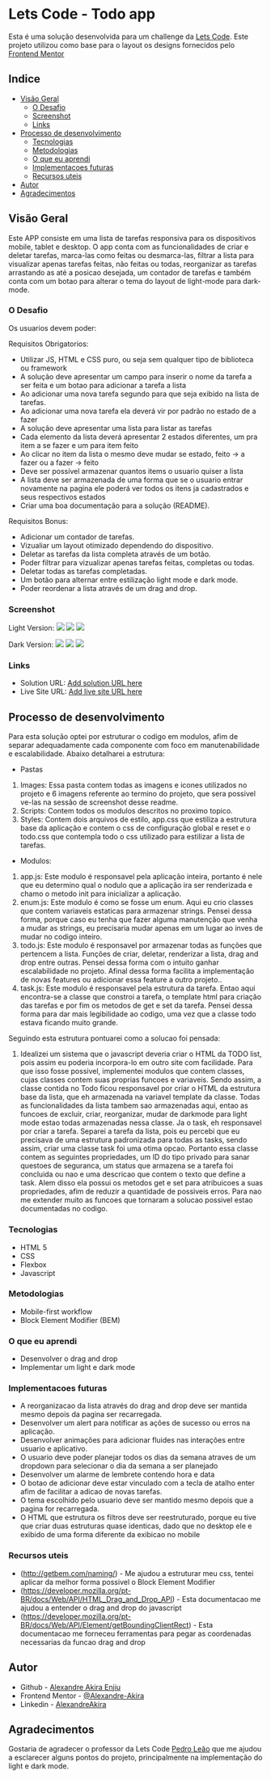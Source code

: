 # Lets Code - Todo app

Esta é uma solução desenvolvida para um challenge da [Lets Code](https://www.letscode.com.br/). Este projeto utilizou como base para o layout os designs fornecidos pelo [Frontend Mentor](https://www.frontendmentor.io/challenges/todo-app-Su1_KokOW)

## Indice

- [Visão Geral](#Visão-Geral)
  - [O Desafio](#O-Desafio)
  - [Screenshot](#screenshot)
  - [Links](#links)
- [Processo de desenvolvimento](#Processo-de-desenvolvimento)
  - [Tecnologias](#Tecnologias)
  - [Metodologias](#Metodologias)
  - [O que eu aprendi](#O-que-eu-aprendi)
  - [Implementacoes futuras](#Implementacoes-futuras)
  - [Recursos uteis](#Recursos-uteis)
- [Autor](#Autor)
- [Agradecimentos](#Agradecimentos)

## Visão Geral

Este APP consiste em uma lista de tarefas responsiva para os dispositivos mobile, tablet e desktop. O app conta com as funcionalidades de criar e deletar tarefas, marca-las como feitas ou desmarca-las, filtrar a lista para visualizar apenas tarefas feitas, não feitas ou todas, reorganizar as tarefas arrastando as até a posicao desejada, um contador de tarefas e também conta com um botao para alterar o tema do layout de light-mode para dark-mode.

### O Desafio

Os usuarios devem poder:

Requisitos Obrigatorios:

- Utilizar JS, HTML e CSS puro, ou seja sem qualquer tipo de biblioteca ou framework
- A solução deve apresentar um campo para inserir o nome da tarefa a ser feita e um botao para adicionar a tarefa a lista
- Ao adicionar uma nova tarefa segundo para que seja exibido na lista de tarefas.
- Ao adicionar uma nova tarefa ela deverá vir por padrão no estado de a fazer
- A solução deve apresentar uma lista para listar as tarefas
- Cada elemento da lista deverá apresentar 2 estados diferentes, um pra item a se fazer e um para item feito
- Ao clicar no item da lista o mesmo deve mudar se estado, feito -> a fazer ou a fazer -> feito
- Deve ser possível armazenar quantos items o usuario quiser a lista
- A lista deve ser armazenada de uma forma que se o usuario entrar novamente na pagina ele poderá ver todos os itens ja cadastrados e seus respectivos estados
- Criar uma boa documentação para a solução (README).

Requisitos Bonus:

- Adicionar um contador de tarefas.
- Vizualiar um layout otimizado dependendo do dispositivo.
- Deletar as tarefas da lista completa através de um botão.
- Poder filtrar para vizualizar apenas tarefas feitas, completas ou todas.
- Deletar todas as tarefas completadas.
- Um botão para alternar entre estilização light mode e dark mode.
- Poder reordenar a lista através de um drag and drop.

### Screenshot

Light Version:
![](./Assets/Images/TodoList_Desktop.png)
![](./Assets/Images/TodoList_Tablet.png)
![](./Assets/Images/TodoList_Mobile.png)

Dark Version:
![](./Assets/Images/TodoList_Desktop-DarkMode.png)
![](./Assets/Images/TodoList_Tablet-DarkMode.png)
![](./Assets/Images/TodoList_Mobile-DarkMode.png)

### Links

- Solution URL: [Add solution URL here](https://your-solution-url.com)
- Live Site URL: [Add live site URL here](https://your-live-site-url.com)

## Processo de desenvolvimento

Para esta solução optei por estruturar o codigo em modulos, afim de separar adequadamente cada componente com foco em manutenabilidade e escalabilidade. Abaixo detalharei a estrutura:

- Pastas

1. Images: Essa pasta contem todas as imagens e icones utilizados no projeto e 6 imagens referente ao termino do projeto, que sera possivel ve-las na sessão de screenshot desse readme.
2. Scripts: Contem todos os modulos descritos no proximo topico.
3. Styles: Contem dois arquivos de estilo, app.css que estiliza a estrutura base da aplicação e contem o css de configuração global e reset e o todo.css que contempla todo o css utilizado para estilizar a lista de tarefas.

- Modulos:

1. app.js: Este modulo é responsavel pela aplicação inteira, portanto é nele que eu determino qual o nodulo que a aplicação ira ser renderizada e chamo o metodo init para inicializar a aplicação.
2. enum.js: Este modulo é como se fosse um enum. Aqui eu crio classes que contem variaveis estaticas para armazenar strings. Pensei dessa forma, porque caso eu tenha que fazer alguma manutenção que venha a mudar as strings, eu precisaria mudar apenas em um lugar ao inves de mudar no codigo inteiro.
3. todo.js: Este modulo é responsavel por armazenar todas as funções que pertencem a lista. Funções de criar, deletar, renderizar a lista, drag and drop entre outras. Pensei dessa forma com o intuito ganhar escalabilidade no projeto. Afinal dessa forma facilita a implementação de novas features ou adicionar essa feature a outro projeto..
4. task.js: Este modulo é responsavel pela estrutura da tarefa. Entao aqui encontra-se a classe que constroi a tarefa, o template html para criação das tarefas e por fim os metodos de get e set da tarefa. Pensei dessa forma para dar mais legibilidade ao codigo, uma vez que a classe todo estava ficando muito grande.

Seguindo esta estrutura pontuarei como a solucao foi pensada:

1. Idealizei um sistema que o javascript deveria criar o HTML da TODO list, pois assim eu poderia incorpora-lo em outro site com facilidade.
   Para que isso fosse possivel, implementei modulos que contem classes, cujas classes contem suas proprias funcoes e variaveis.
   Sendo assim, a classe contida no Todo ficou responsavel por criar o HTML da estrutura base da lista, que eh armazenada na variavel template da classe. Todas as funcionalidades da lista tambem sao armazenadas aqui, entao as funcoes de excluir, criar, reorganizar, mudar de darkmode para light mode estao todas armazenadas nessa classe.
   Ja o task, eh responsavel por criar a tarefa. Separei a tarefa da lista, pois eu percebi que eu precisava de uma estrutura padronizada para todas as tasks, sendo assim, criar uma classe task foi uma otima opcao. Portanto essa classe contem as seguintes propriedades, um ID do tipo privado para sanar questoes de seguranca, um status que armazena se a tarefa foi concluida ou nao e uma descricao que contem o texto que define a task. Alem disso ela possui os metodos get e set para atribuicoes a suas propriedades, afim de reduzir a quantidade de possiveis erros.
   Para nao me extender muito as funcoes que tornaram a solucao possivel estao documentadas no codigo.

### Tecnologias

- HTML 5
- CSS
- Flexbox
- Javascript

### Metodologias

- Mobile-first workflow
- Block Element Modifier (BEM)

### O que eu aprendi

- Desenvolver o drag and drop
- Implementar um light e dark mode

### Implementacoes futuras

- A reorganizacao da lista através do drag and drop deve ser mantida mesmo depois da pagina ser recarregada.
- Desenvolver um alert para notificar as ações de sucesso ou erros na aplicação.
- Desenvolver animações para adicionar fluides nas interações entre usuario e aplicativo.
- O usuario deve poder planejar todos os dias da semana atraves de um dropdown para selecionar o dia da semana a ser planejado
- Desenvolver um alarme de lembrete contendo hora e data
- O botao de adicionar deve estar vinculado com a tecla de atalho enter afim de facilitar a adicao de novas tarefas.
- O tema escolhido pelo usuario deve ser mantido mesmo depois que a pagina for recarregada.
- O HTML que estrutura os filtros deve ser reestruturado, porque eu tive que criar duas estruturas quase identicas, dado que no desktop ele e exibido de uma forma diferente da exibicao no mobile

### Recursos uteis

- (http://getbem.com/naming/) - Me ajudou a estruturar meu css, tentei aplicar da melhor forma possivel o Block Element Modifier
- (https://developer.mozilla.org/pt-BR/docs/Web/API/HTML_Drag_and_Drop_API) - Esta documentacao me ajudou a entender o drag and drop do javascript
- (https://developer.mozilla.org/pt-BR/docs/Web/API/Element/getBoundingClientRect) - Esta documentacao me forneceu ferramentas para pegar as coordenadas necessarias da funcao drag and drop

## Autor

- Github - [Alexandre Akira Enjiu](https://github.com/Alexandre-Akira)
- Frontend Mentor - [@Alexandre-Akira](https://www.frontendmentor.io/profile/Alexandre-Akira)
- Linkedin - [AlexandreAkira](https://www.linkedin.com/in/alexandreakira/)

## Agradecimentos

Gostaria de agradecer o professor da Lets Code [Pedro Leão](https://github.com/pleaobraga) que me ajudou a esclarecer alguns pontos do projeto, principalmente na implementação do light e dark mode.
